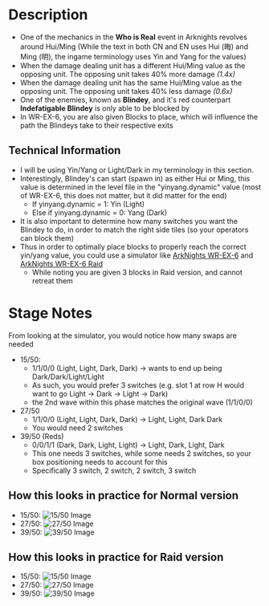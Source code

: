 # Description
- One of the mechanics in the **Who is Real** event in Arknights revolves around Hui/Ming (While the text in both CN and EN uses Hui (晦) and Ming (明), the ingame terminology uses Yin and Yang for the values)
- When the damage dealing unit has a different Hui/Ming value as the opposing unit.  The opposing unit takes 40% more damage *(1.4x)*
- When the damage dealing unit has the same Hui/Ming value as the opposing unit.  The opposing unit takes 40% less damage *(0.6x)*
- One of the enemies, known as **Blindey**, and it's red counterpart **Indefatigable Blindey** is only able to be blocked by 
- In WR-EX-6, you are also given Blocks to place, which will influence the path the Blindeys take to their respective exits
## Technical Information
- I will be using Yin/Yang or Light/Dark in my terminology in this section.
- Interestingly, Blindey's can start (spawn in) as either Hui or Ming, this value is determined in the level file in the "yinyang.dynamic" value (most of WR-EX-6, this does not matter, but it did matter for the end)
  - If yinyang.dynamic = 1: Yin (Light)
  - Else if yinyang.dynamic = 0: Yang (Dark)
- It is also important to determine how many switches you want the Blindey to do, in order to match the right side tiles (so your operators can block them)
- Thus in order to optimally place blocks to properly reach the correct yin/yang value, you could use a simulator like [ArkNights WR-EX-6](https://map.ark-nights.com/map/act16d5_ex06) and [ArkNights WR-EX-6 Raid](https://map.ark-nights.com/map/act16d5_ex06#f#) 
  - While noting you are given 3 blocks in Raid version, and cannot retreat them
# Stage Notes
From looking at the simulator, you would notice how many swaps are needed
- 15/50: 
  - 1/1/0/0 (Light, Light, Dark, Dark) -> wants to end up being Dark/Dark/Light/Light
  - As such, you would prefer 3 switches (e.g. slot 1 at row H would want to go Light -> Dark -> Light -> Dark)
  - the 2nd wave within this phase matches the original wave (1/1/0/0)
- 27/50 
  - 1/1/0/0 (Light, Light, Dark, Dark) -> Light, Light, Dark Dark
  - You would need 2 switches
- 39/50 (Reds)
  - 0/0/1/1 (Dark, Dark, Light, Light) -> Light, Dark, Light, Dark
  - This one needs 3 switches, while some needs 2 switches, so your box positioning needs to account for this
  - Specifically 3 switch, 2 switch, 2 switch, 3 switch
## How this looks in practice for Normal version
- 15/50:
![15/50 Image]()
- 27/50:
![27/50 Image]()
- 39/50:
![39/50 Image]()

## How this looks in practice for Raid version
- 15/50:
![15/50 Image]()
- 27/50:
![27/50 Image]()
- 39/50:
![39/50 Image]()

